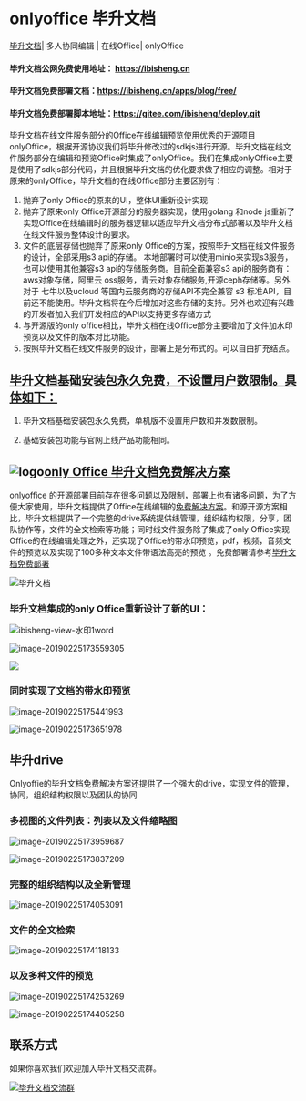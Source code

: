 # onlyoffice 毕升文档  

[毕升文档](https://ibisheng.cn)| 多人协同编辑 | 在线Office| onlyOffice

#### 毕升文档公网免费使用地址： https://ibisheng.cn

#### 毕升文档免费部署文档：https://ibisheng.cn/apps/blog/free/

#### 毕升文档免费部署脚本地址：https://gitee.com/ibisheng/deploy.git 

毕升文档在线文件服务部分的Office在线编辑预览使用优秀的开源项目onlyOffice，根据开源协议我们将毕升修改过的sdkjs进行开源。毕升文档在线文件服务部分在编辑和预览Office时集成了onlyOffice。我们在集成onlyOffice主要是使用了sdkjs部分代码，并且根据毕升文档的优化要求做了相应的调整。相对于原来的onlyOffice，毕升文档的在线Office部分主要区别有：

1. 抛弃了only Office的原来的UI，整体UI重新设计实现
2. 抛弃了原来only Office开源部分的服务器实现，使用golang 和node js重新了实现Office在线编辑时的服务器逻辑以适应毕升文档分布式部署以及毕升文档在线文件服务整体设计的要求。
3. 文件的底层存储也抛弃了原来only Office的方案，按照毕升文档在线文件服务的设计，全部采用s3 api的存储。 本地部署时可以使用minio来实现s3服务，也可以使用其他兼容s3 api的存储服务商。目前全面兼容s3 api的服务商有：aws对象存储，阿里云 oss服务，青云对象存储服务,开源ceph存储等。另外对于 七牛以及ucloud 等国内云服务商的存储API不完全兼容 s3 标准API，目前还不能使用。毕升文档将在今后增加对这些存储的支持。另外也欢迎有兴趣的开发者加入我们开发相应的API以支持更多存储方式
4. 与开源版的only office相比，毕升文档在线Office部分主要增加了文件加水印预览以及文件的版本对比功能。
5. 按照毕升文档在线文件服务的设计，部署上是分布式的。可以自由扩充结点。

## **<u>毕升文档基础安装包永久免费，不设置用户数限制。具体如下：</u>**

1. 毕升文档基础安装包永久免费，单机版不设置用户数和并发数限制。

2. 基础安装包功能与官网上线产品功能相同。

## ![logo](https://public-bisheng.oss-cn-zhangjiakou.aliyuncs.com/resource/favicon.ico)[only Office 毕升文档免费解决方案](https://ibisheng.cn/apps/blog/free/)

onlyoffice 的开源部署目前存在很多问题以及限制，部署上也有诸多问题，为了方便大家使用，毕升文档提供了Office在线编辑的[免费解决方案](https://ibisheng.cn/apps/blog/free/)。和源开源方案相比，毕升文档提供了一个完整的drive系统提供线管理，组织结构权限，分享，团队协作等，文件的全文检索等功能；同时线文件服务除了集成了only Office实现Office的在线编辑处理之外，还实现了Office的带水印预览，pdf，视频，音频文件的预览以及实现了100多种文本文件带语法高亮的预览 。免费部署请参考[毕升文档免费部署](https://ibisheng.cn/apps/blog/free/)

![毕升文档](https://public-bisheng.oss-cn-zhangjiakou.aliyuncs.com/resource/ibisheng.png)

### 毕升文档集成的only Office重新设计了新的UI：

![ibisheng-view-水印1word](https://public-bisheng.oss-cn-zhangjiakou.aliyuncs.com/resource/ibisheng-editor-word.png)

![image-20190225173559305](https://public-bisheng.oss-cn-zhangjiakou.aliyuncs.com/resource/ibisheng-editor-excel.png)

![](https://public-bisheng.oss-cn-zhangjiakou.aliyuncs.com/resource/ibisheng-editor-ppt.png)

### 同时实现了文档的带水印预览

![image-20190225175441993](https://public-bisheng.oss-cn-zhangjiakou.aliyuncs.com/resource/ibisheng-view-水印1.png)

![image-20190225173651978](https://public-bisheng.oss-cn-zhangjiakou.aliyuncs.com/resource/ibisheng-view-水印2.png)



## 毕升drive

Onlyoffie的毕升文档免费解决方案还提供了一个强大的drive，实现文件的管理，协同，组织结构权限以及团队的协同

### 多视图的文件列表：列表以及文件缩略图

![image-20190225173959687](https://public-bisheng.oss-cn-zhangjiakou.aliyuncs.com/resource/ibisheng-drive-list.png)

![image-20190225173837209](https://public-bisheng.oss-cn-zhangjiakou.aliyuncs.com/resource/ibsheng-drive-conver.png)

### 完整的组织结构以及全新管理

![image-20190225174053091](https://public-bisheng.oss-cn-zhangjiakou.aliyuncs.com/resource/ibisheng-drive-admin.png)

### 文件的全文检索

![image-20190225174118133](https://public-bisheng.oss-cn-zhangjiakou.aliyuncs.com/resource/ibisheng-drive-search.png)

### 以及多种文件的预览

![image-20190225174253269](https://public-bisheng.oss-cn-zhangjiakou.aliyuncs.com/resource/ibisheng-view-pdf.png)

![image-20190225174405258](https://public-bisheng.oss-cn-zhangjiakou.aliyuncs.com/resource/ibisheng-view-golang.png)

## 联系方式

如果你喜欢我们欢迎加入毕升文档交流群。

<a target="_blank" href="//shang.qq.com/wpa/qunwpa?idkey=9139c206ed47bb0fdf7e1f5468c447f0e9193354204659b1591477c0f70472da"><img border="0" src="https://public-bisheng.oss-cn-zhangjiakou.aliyuncs.com/resource/%E6%AF%95%E5%8D%87%E6%96%87%E6%A1%A3%E4%BA%A4%E6%B5%81%E7%BE%A4%E7%BE%A4%E4%BA%8C%E7%BB%B4%E7%A0%81.png" alt="毕升文档交流群" title="毕升文档交流群"></a>